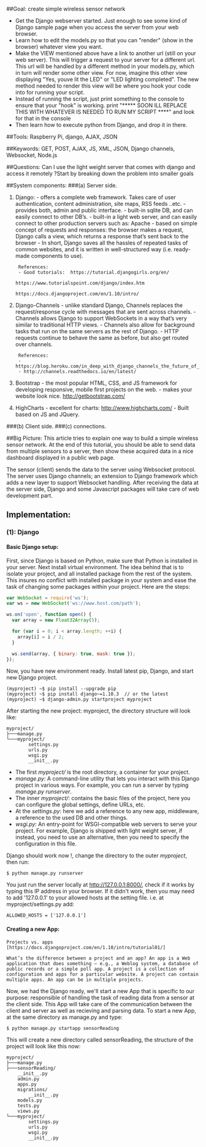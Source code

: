 ##Goal: 
create simple wireless sensor network

* Get the Django webserver started. Just enough to see some kind of Django sample page when you access the server from your web browser.
* Learn how to edit the models.py so that you can "render" (show in the browser) whatever view you want.
* Make the VIEW mentioned above have a link to another url (still on your web server). This will trigger a request to your server for a different url. This url will be handled by a different method in your models.py, which in turn will render some other view. For now, imagine this other view displaying "Yes, youve lit the LED" or "LED lighting completed". The new method needed to render this view will be where you hook your code into for running your script.
* Instead of running the script, just print something to the console to ensure that your "hook" is working. print "***** SOON ILL REPLACE THIS WITH WHATEVER IS NEEDED TO RUN MY SCRIPT ****" and look for that in the console
* Then learn how to execute python from Django, and drop it in there.

##Tools: 
Raspberry Pi, django, AJAX, JSON

##Keywords: 
GET, POST, AJAX, JS, XML, JSON, Django channels, Websocket, Node.js

##Questions:
Can I use the light weight server that comes with django and access it remotely ?Start by breaking down the problem into smaller goals

##System components:
###(a) Server side.
1. Django: 
        - offers a complete web framework. Takes care of user authentication, content administration, site maps, RSS feeds ..etc.
        - provides both, admin and public interface.
        - built-in sqlite DB, and can easily connect to other DB’s.
        - built-in a light web server, and can easily connect to other production servers such as: Apache
        - based on simple concept of requests and responses: the browser makes a request, Django calls a view, which returns a response that’s sent back to the browser
        - In short, Django saves all the hassles of repeated tasks of common websites, and it is written in well-structured way (i.e. ready-made components to use).

        References: 
        - Good tutorials:  https://tutorial.djangogirls.org/en/
                                    https://www.tutorialspoint.com/django/index.htm
                                    https://docs.djangoproject.com/en/1.10/intro/

2. Django-Channels 
        - unlike standard Django, Channels replaces the request/response cycle with messages that are sent across channels. 
        - Channels allows Django to support WebSockets in a way that’s very similar to traditional HTTP views.
        - Channels also allow for background tasks that run on the same servers as the rest of Django. 
        - HTTP requests continue to behave the same as before, but also get routed over channels.

        References: 
        - https://blog.heroku.com/in_deep_with_django_channels_the_future_of_real_time_apps_in_django
        - http://channels.readthedocs.io/en/latest/
        

3. Bootstrap
        - the most popular HTML, CSS, and JS framework for developing responsive, mobile first projects on the web.
        - makes your website look nice.
        http://getbootstrap.com/


4. HighCharts
        - excellent for charts: http://www.highcharts.com/
        - Built based on JS and JQuery. 


###(b) Client side.
###(c) connections.

##Big Picture:
This article tries to explain one way to build a simple wireless sensor network. At the end of this tutorial, you should be able to send data from multiple sensors to a server, then show these acquired data in a nice dashboard displayed in a public web page.

The sensor (client) sends the data to the server using Websocket protocol. The server uses Django channels; an extension to Django framework which adds a new layer to support Websocket handling. After receiving the data at the server side, Django and some Javascript packages will take care of web development part.

## Implementation:
### (1): Django
#### Basic Django setup:
First, since Django is based on Python, make sure that Python is installed in your server.
Next install virtual environment. The idea behind that is to isolate your project, and all installed package from the rest of the system. This insures no conflict with installed package in your system and ease the task of changing some packages within your project. 
Here are the steps:

```js
var WebSocket = require('ws');
var ws = new WebSocket('ws://www.host.com/path');

ws.on('open', function open() {
  var array = new Float32Array(5);

  for (var i = 0; i < array.length; ++i) {
    array[i] = i / 2;
  }

  ws.send(array, { binary: true, mask: true });
});
```
Now, you have new environment ready. Install latest pip, Django, and start new Django project.
```
(myproject) ~$ pip install --upgrade pip
(myproject) ~$ pip install django~=1.10.3  // or the latest
(myproject) ~$ django-admin.py startproject myproject
```
After starting the new project: myproject, the directory structure will look like:
```
myproject/
├───manage.py
└───myproject/
        settings.py
        urls.py
        wsgi.py
        __init__.py
```
* The first *myproject/* is the root directory, a container for your project.
* *manage.py:* A command-line utility that lets you interact with this Django project in various ways. For example, you can run a server by typing *manage.py runserver*.
* The inner *myproject/*: contains the basic files of the project, here you can configure the global settings, define URLs, etc.
* At the *settings.py*: here we add a reference to any new app, middleware, a reference to the used DB and other things.
* *wsgi.py*: An entry-point for WSGI-compatible web servers to serve your project. For example, Django is shipped with light weight server, if instead, you need to use an alternative, then you need to specify the configuration in this file.

Django should work now !, change the directory to the outer *myproject*, then run: 
```
$ python manage.py runserver
```
You just run the server locally at http://127.0.0.1:8000/, check if it works by typing this IP address in your browser. If it didn't work, then you may need to add '127.0.0.1' to your allowed hosts at the setting file. i.e. at myproject/settings.py add:
```
ALLOWED_HOSTS = ['127.0.0.1']
```
#### Creating a new App:
```
Projects vs. apps [https://docs.djangoproject.com/en/1.10/intro/tutorial01/]

What’s the difference between a project and an app? An app is a Web application that does something – e.g., a Weblog system, a database of public records or a simple poll app. A project is a collection of configuration and apps for a particular website. A project can contain multiple apps. An app can be in multiple projects.
```
Now, we had the Django ready, we'll start a new App that is specific to our purpose: responsible of handling the task of reading data from a sensor at the client side. This App will take care of the communication between the client and server as well as recieving and parsing data.
To start a new App, at the same directory as manage.py and type:
```
$ python manage.py startapp sensorReading
```
This will create a new directory called sensorReading, the structure of the project will look like this now:
```
myproject/
├───manage.py
├───sensorReading/
    __init__.py
    admin.py
    apps.py
    migrations/
        __init__.py
    models.py
    tests.py
    views.py
└───myproject/
        settings.py
        urls.py
        wsgi.py
        __init__.py
```
